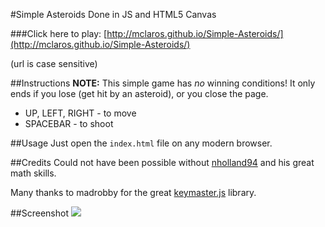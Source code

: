 #Simple Asteroids
Done in JS and HTML5 Canvas

###Click here to play: 
[http://mclaros.github.io/Simple-Asteroids/](http://mclaros.github.io/Simple-Asteroids/)

(url is case sensitive)

##Instructions
__NOTE:__ This simple game has _no_ winning conditions! It only ends if you lose (get hit by an asteroid), or you close the page.

 * UP, LEFT, RIGHT - to move
 * SPACEBAR - to shoot

##Usage
 Just open the `index.html` file on any modern browser.

##Credits
 Could not have been possible without [nholland94](https://github.com/nholland94) and his great math skills. 
 
 Many thanks to madrobby for the great [keymaster.js](https://github.com/madrobby/keymaster) library.

##Screenshot
![](http://i39.tinypic.com/8zmtmp.jpg)
